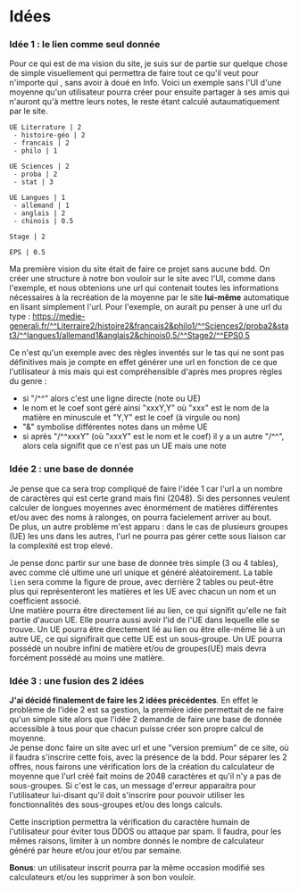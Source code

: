 # Idées


### Idée 1 : le lien comme seul donnée
Pour ce qui est de ma vision du site, je suis sur de partie sur quelque chose de simple visuellement qui permettra de faire tout ce qu'il veut pour n'importe qui
, sans avoir à doué en Info. Voici un exemple sans l'UI d'une moyenne qu'un utilisateur pourra créer pour ensuite partager à ses amis qui n'auront qu'à mettre leurs 
notes, le reste étant calculé autaumatiquement par le site.
```
UE Literrature | 2
 - histoire-géo | 2
 - francais | 2
 - philo | 1

UE Sciences | 2
 - proba | 2
 - stat | 3
 
UE Langues | 1
 - allemand | 1
 - anglais | 2
 - chinois | 0.5

Stage | 2

EPS | 0.5
```

Ma première vision du site était de faire ce projet sans aucune bdd. On créer une structure à notre bon vouloir sur le site avec l'UI, comme dans l'exemple, et 
nous obtenions une url qui contenait toutes les informations nécessaires à la recréation de la moyenne par le site **lui-même** automatique en lisant simplement l'url.
Pour l'exemple, on aurait pu penser à une url du type :
https://medie-generali.fr/^^Literraire2/histoire2&francais2&philo1/^^Sciences2/proba2&stat3/^^langues1/allemand1&anglais2&chinois0,5/^^Stage2/^^EPS0,5

Ce n'est qu'un exemple avec des règles inventés sur le tas qui ne sont pas définitives mais je compte en effet générer une url en fonction de ce que l'utilisateur à mis
mais qui est compréhensible d'après mes propres règles du genre :
- si "/^^" alors c'est une ligne directe (note ou UE)
- le nom et le coef sont géré ainsi "xxxY,Y" où "xxx" est le nom de la matière en minuscule et "Y,Y" est le coef (à virgule ou non)
- "&" symbolise différentes notes dans un même UE
- si après "/^^xxxY" (où "xxxY" est le nom et le coef) il y a un autre "/^^", alors cela signifit que ce n'est pas un UE mais une note


### Idée 2 : une base de donnée 
Je pense que ca sera trop compliqué de faire l'idée 1 car l'url a un nombre de caractères qui est certe grand mais fini (2048). Si des personnes veulent calculer de longues moyennes avec énormément de matières différentes et/ou avec des noms à ralonges, on pourra facielement arriver au bout. <br>
De plus, un autre problème m'est apparu : dans le cas de plusieurs groupes (UE) les uns dans les autres, l'url ne pourra pas gérer cette sous liaison car la complexité est trop elevé.

Je pense donc partir sur une base de donnée très simple (3 ou 4 tables), avec comme clé ultime une url unique et généré aléatoirement. La table ``lien`` sera comme la figure de proue, avec derrière 2 tables ou peut-être plus qui représenteront les matières et les UE avec chacun un nom et un coefficient associé. <br>
Une matière pourra être directement lié au lien, ce qui signifit qu'elle ne fait partie d'aucun UE. Elle pourra aussi avoir l'id de l'UE dans lequelle elle se trouve.
Un UE pourra être directement lié au lien ou être elle-même lié à un autre UE, ce qui signifirait que cette UE est un sous-groupe. Un UE pourra possédé un noubre infini de matière et/ou de groupes(UE) mais devra forcément possédé au moins une matière.

### Idée 3 : une fusion des 2 idées

**J'ai décidé finalement de faire les 2 idées précédentes**.
En effet le problème de l'idée 2 est sa gestion, la première idée permettait de ne faire qu'un simple site alors que l'idée 2 demande de faire une base de donnée accessible à tous pour que chacun puisse créer son propre calcul de moyenne.<br>
Je pense donc faire un site avec url et une "version premium" de ce site, où il faudra s'inscrire cette fois, avec la présence de la bdd.
Pour séparer les 2 offres, nous fairons une vérification lors de la création du calculateur de moyenne que l'url créé fait moins de 2048 caractères et qu'il n'y a pas de sous-groupes. Si c'est le cas, un message d'erreur apparaitra pour l'utilisateur lui-disant qu'il doit s'inscrire pour pouvoir utiliser les fonctionnalités des sous-groupes et/ou des longs calculs.

Cette inscription permettra la vérification du caractère humain de l'utilisateur pour éviter tous DDOS ou attaque par spam. Il faudra, pour les mêmes raisons, limiter à un nombre donnés le nombre de calculateur généré par heure et/ou jour et/ou par semaine.

**Bonus**: un utilisateur inscrit pourra par la même occasion modifié ses calculateurs et/ou les supprimer à son bon vouloir.
